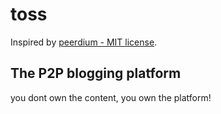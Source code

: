 # toss

Inspired by [peerdium - MIT license](https://github.com/hackerkid/peerdium).

## The P2P blogging platform

you dont own the content, you own the platform!
